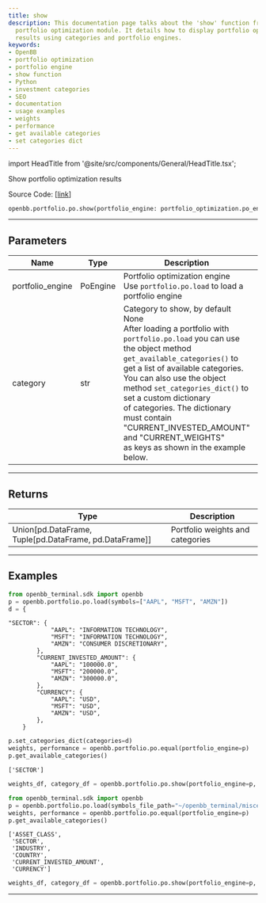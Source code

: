 ```yaml
---
title: show
description: This documentation page talks about the 'show' function from OpenBB's
  portfolio optimization module. It details how to display portfolio optimization
  results using categories and portfolio engines.
keywords:
- OpenBB
- portfolio optimization
- portfolio engine
- show function
- Python
- investment categories
- SEO
- documentation
- usage examples
- weights
- performance
- get available categories
- set categories dict
---
```


import HeadTitle from '@site/src/components/General/HeadTitle.tsx';

<HeadTitle title="show - Po - Portfolio - Reference | OpenBB SDK Docs" />

Show portfolio optimization results

Source Code: [[link](https://github.com/OpenBB-finance/OpenBBTerminal/tree/main/openbb_terminal/portfolio/portfolio_optimization/po_model.py#L2361)]

```python
openbb.portfolio.po.show(portfolio_engine: portfolio_optimization.po_engine.PoEngine, category: str = None)
```

---

## Parameters

| Name | Type | Description | Default | Optional |
| ---- | ---- | ----------- | ------- | -------- |
| portfolio_engine | PoEngine | Portfolio optimization engine<br/>Use `portfolio.po.load` to load a portfolio engine | None | False |
| category | str | Category to show, by default None<br/>After loading a portfolio with `portfolio.po.load` you can use<br/>the object method `get_available_categories()` to get a list of available categories.<br/>You can also use the object method `set_categories_dict()` to set a custom dictionary<br/>of categories. The dictionary must contain "CURRENT_INVESTED_AMOUNT" and "CURRENT_WEIGHTS"<br/>as keys as shown in the example below. | None | True |


---

## Returns

| Type | Description |
| ---- | ----------- |
| Union[pd.DataFrame, Tuple[pd.DataFrame, pd.DataFrame]] | Portfolio weights and categories |
---

## Examples

```python
from openbb_terminal.sdk import openbb
p = openbb.portfolio.po.load(symbols=["AAPL", "MSFT", "AMZN"])
d = {
```

```
"SECTOR": {
            "AAPL": "INFORMATION TECHNOLOGY",
            "MSFT": "INFORMATION TECHNOLOGY",
            "AMZN": "CONSUMER DISCRETIONARY",
        },
        "CURRENT_INVESTED_AMOUNT": {
            "AAPL": "100000.0",
            "MSFT": "200000.0",
            "AMZN": "300000.0",
        },
        "CURRENCY": {
            "AAPL": "USD",
            "MSFT": "USD",
            "AMZN": "USD",
        },
    }
```
```python
p.set_categories_dict(categories=d)
weights, performance = openbb.portfolio.po.equal(portfolio_engine=p)
p.get_available_categories()
```

```
['SECTOR']
```
```python
weights_df, category_df = openbb.portfolio.po.show(portfolio_engine=p, category="SECTOR")
```

```python
from openbb_terminal.sdk import openbb
p = openbb.portfolio.po.load(symbols_file_path="~/openbb_terminal/miscellaneous/portfolio_examples/allocation/60_40_Portfolio.xlsx")
weights, performance = openbb.portfolio.po.equal(portfolio_engine=p)
p.get_available_categories()
```

```
['ASSET_CLASS',
 'SECTOR',
 'INDUSTRY',
 'COUNTRY',
 'CURRENT_INVESTED_AMOUNT',
 'CURRENCY']
```
```python
weights_df, category_df = openbb.portfolio.po.show(portfolio_engine=p, category="ASSET_CLASS")
```

---
